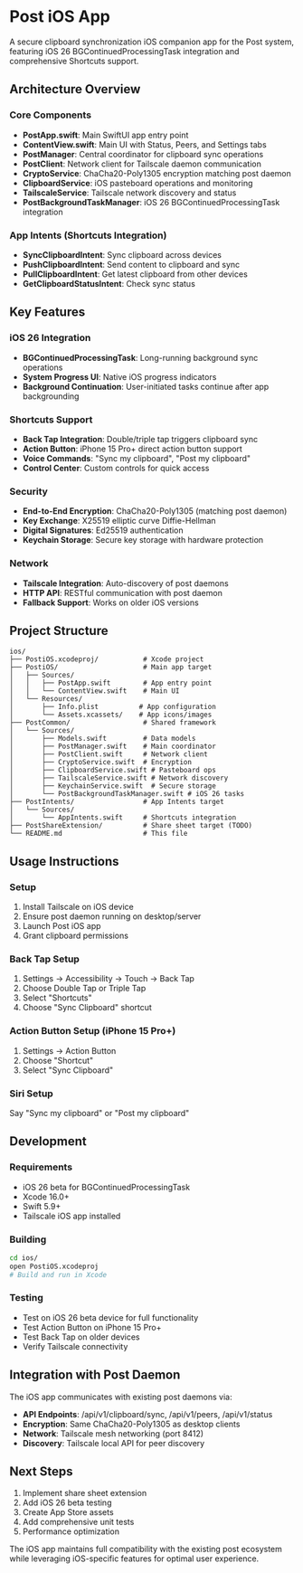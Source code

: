 # Post iOS App

A secure clipboard synchronization iOS companion app for the Post system, featuring iOS 26 BGContinuedProcessingTask integration and comprehensive Shortcuts support.

## Architecture Overview

### Core Components

- **PostApp.swift**: Main SwiftUI app entry point
- **ContentView.swift**: Main UI with Status, Peers, and Settings tabs
- **PostManager**: Central coordinator for clipboard sync operations
- **PostClient**: Network client for Tailscale daemon communication
- **CryptoService**: ChaCha20-Poly1305 encryption matching post daemon
- **ClipboardService**: iOS pasteboard operations and monitoring
- **TailscaleService**: Tailscale network discovery and status
- **PostBackgroundTaskManager**: iOS 26 BGContinuedProcessingTask integration

### App Intents (Shortcuts Integration)

- **SyncClipboardIntent**: Sync clipboard across devices
- **PushClipboardIntent**: Send content to clipboard and sync
- **PullClipboardIntent**: Get latest clipboard from other devices
- **GetClipboardStatusIntent**: Check sync status

## Key Features

### iOS 26 Integration
- **BGContinuedProcessingTask**: Long-running background sync operations
- **System Progress UI**: Native iOS progress indicators
- **Background Continuation**: User-initiated tasks continue after app backgrounding

### Shortcuts Support
- **Back Tap Integration**: Double/triple tap triggers clipboard sync
- **Action Button**: iPhone 15 Pro+ direct action button support
- **Voice Commands**: "Sync my clipboard", "Post my clipboard"
- **Control Center**: Custom controls for quick access

### Security
- **End-to-End Encryption**: ChaCha20-Poly1305 (matching post daemon)
- **Key Exchange**: X25519 elliptic curve Diffie-Hellman
- **Digital Signatures**: Ed25519 authentication
- **Keychain Storage**: Secure key storage with hardware protection

### Network
- **Tailscale Integration**: Auto-discovery of post daemons
- **HTTP API**: RESTful communication with post daemon
- **Fallback Support**: Works on older iOS versions

## Project Structure

```
ios/
├── PostiOS.xcodeproj/           # Xcode project
├── PostiOS/                     # Main app target
│   ├── Sources/
│   │   ├── PostApp.swift        # App entry point
│   │   └── ContentView.swift    # Main UI
│   └── Resources/
│       ├── Info.plist          # App configuration
│       └── Assets.xcassets/    # App icons/images
├── PostCommon/                  # Shared framework
│   └── Sources/
│       ├── Models.swift         # Data models
│       ├── PostManager.swift    # Main coordinator
│       ├── PostClient.swift     # Network client
│       ├── CryptoService.swift  # Encryption
│       ├── ClipboardService.swift # Pasteboard ops
│       ├── TailscaleService.swift # Network discovery
│       ├── KeychainService.swift  # Secure storage
│       └── PostBackgroundTaskManager.swift # iOS 26 tasks
├── PostIntents/                 # App Intents target
│   └── Sources/
│       └── AppIntents.swift     # Shortcuts integration
├── PostShareExtension/          # Share sheet target (TODO)
└── README.md                    # This file
```

## Usage Instructions

### Setup
1. Install Tailscale on iOS device
2. Ensure post daemon running on desktop/server
3. Launch Post iOS app
4. Grant clipboard permissions

### Back Tap Setup
1. Settings → Accessibility → Touch → Back Tap
2. Choose Double Tap or Triple Tap
3. Select "Shortcuts"
4. Choose "Sync Clipboard" shortcut

### Action Button Setup (iPhone 15 Pro+)
1. Settings → Action Button
2. Choose "Shortcut"
3. Select "Sync Clipboard"

### Siri Setup
Say "Sync my clipboard" or "Post my clipboard"

## Development

### Requirements
- iOS 26 beta for BGContinuedProcessingTask
- Xcode 16.0+
- Swift 5.9+
- Tailscale iOS app installed

### Building
```bash
cd ios/
open PostiOS.xcodeproj
# Build and run in Xcode
```

### Testing
- Test on iOS 26 beta device for full functionality
- Test Action Button on iPhone 15 Pro+
- Test Back Tap on older devices
- Verify Tailscale connectivity

## Integration with Post Daemon

The iOS app communicates with existing post daemons via:
- **API Endpoints**: /api/v1/clipboard/sync, /api/v1/peers, /api/v1/status
- **Encryption**: Same ChaCha20-Poly1305 as desktop clients
- **Network**: Tailscale mesh networking (port 8412)
- **Discovery**: Tailscale local API for peer discovery

## Next Steps

1. Implement share sheet extension
2. Add iOS 26 beta testing
3. Create App Store assets
4. Add comprehensive unit tests
5. Performance optimization

The iOS app maintains full compatibility with the existing post ecosystem while leveraging iOS-specific features for optimal user experience.